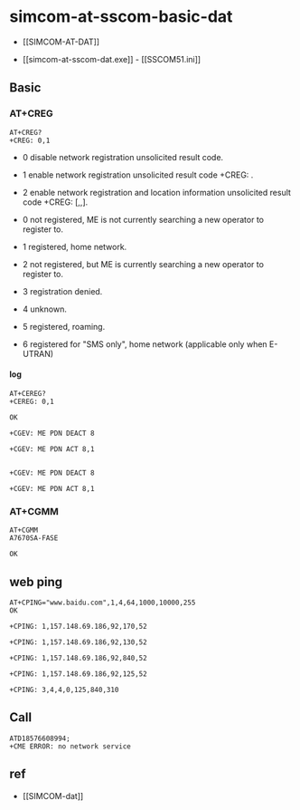 
# simcom-at-sscom-basic-dat

- [[SIMCOM-AT-DAT]]

- [[simcom-at-sscom-dat.exe]] - [[SSCOM51.ini]]

## Basic 

### AT+CREG

    AT+CREG?
    +CREG: 0,1


- 0 disable network registration unsolicited result code.
- 1 enable network registration unsolicited result code +CREG: <stat>.
- 2 enable network registration and location information unsolicited result code +CREG: <stat>[,<lac>,<ci>].


- 0 not registered, ME is not currently searching a new operator to register to.
- 1 registered, home network.
- 2 not registered, but ME is currently searching a new operator to register to.
- 3 registration denied.
- 4 unknown.
- 5 registered, roaming.
- 6 registered for "SMS only", home network (applicable only when E-UTRAN)



#### log 


    AT+CEREG?
    +CEREG: 0,1

    OK

    +CGEV: ME PDN DEACT 8

    +CGEV: ME PDN ACT 8,1


    +CGEV: ME PDN DEACT 8

    +CGEV: ME PDN ACT 8,1

### AT+CGMM

    AT+CGMM
    A7670SA-FASE

    OK


## web ping 

    AT+CPING="www.baidu.com",1,4,64,1000,10000,255
    OK

    +CPING: 1,157.148.69.186,92,170,52

    +CPING: 1,157.148.69.186,92,130,52

    +CPING: 1,157.148.69.186,92,840,52

    +CPING: 1,157.148.69.186,92,125,52

    +CPING: 3,4,4,0,125,840,310



## Call 

    ATD18576608994;
    +CME ERROR: no network service



## ref 

- [[SIMCOM-dat]]